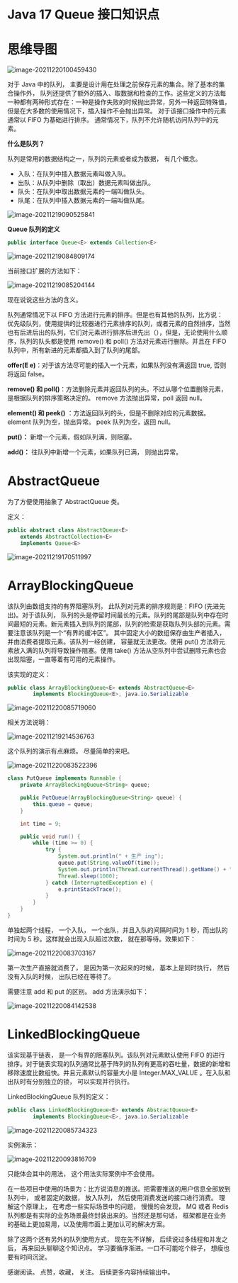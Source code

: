 # Java 17 Queue 接口知识点

# 思维导图

![image-20211220100459430](https://cdn.jsdelivr.net/gh/xymiao/xymiaocdn/res/2021/202112/image-20211220100459430.png)

对于 Java 中的队列， 主要是设计用在处理之前保存元素的集合。除了基本的集合操作外， 队列还提供了额外的插入、取数据和检查的工作。这些定义的方法每一种都有两种形式存在：一种是操作失败的时候抛出异常，另外一种返回特殊值，但是在大多数的使用情况下，插入操作不会抛出异常。 对于该接口操作中的元素通常以 FIFO 为基础进行排序。 通常情况下，队列不允许随机访问队列中的元素。

**什么是队列？**

队列是常用的数据结构之一，队列的元素或者成为数据， 有几个概念。

- 入队：在队列中插入数据元素叫做入队。
- 出队：从队列中删除（取出）数据元素叫做出队。
- 队头：在队列中取出数据元素的一端叫做队头。
- 队尾：在队列中插入数据元素的一端叫做队尾。

![image-20211219090525841](https://cdn.jsdelivr.net/gh/xymiao/xymiaocdn/res/2021/202112/image-20211219090525841.png)



**Queue 队列的定义**

```java
public interface Queue<E> extends Collection<E>
```

![image-20211219084809174](https://cdn.jsdelivr.net/gh/xymiao/xymiaocdn/res/2021/202112/image-20211219084809174.png)

当前接口扩展的方法如下：

![image-20211219085204144](https://cdn.jsdelivr.net/gh/xymiao/xymiaocdn/res/2021/202112/image-20211219085204144.png)

现在说说这些方法的含义。 

队列通常情况下以 FIFO 方法进行元素的排序。但是也有其他的队列，比方说： 优先级队列，使用提供的比较器进行元素排序的队列，或者元素的自然排序，当然也有后进后出的队列，它们对元素进行排序后进先出（），但是，无论使用什么顺序，队列的队头都是使用 remove() 和 poll() 方法对元素进行删除。并且在 FIFO 队列中，所有新进的元素都插入到了队列的尾部。

**offer(E e)**：对于该方法尽可能的插入一个元素，如果队列没有满返回 true, 否则将返回 false。

**remove() 和 poll()**：方法删除元素并返回队列的头。不过从哪个位置删除元素， 是根据队列的排序策略决定的。 remove 方法抛出异常，poll 返回 null。

**element() 和 peek()** ：方法返回队列的头，但是不删除对应的元素数据。element 队列为空，抛出异常。 peek 队列为空，返回 null。

**put()：** 新增一个元素，假如队列满，则阻塞。

**add()：** 往队列中新增一个元素，如果队列已满， 则抛出异常。



# AbstractQueue

为了方便使用抽象了 AbstractQueue 类。

定义：

```java
public abstract class AbstractQueue<E>
    extends AbstractCollection<E>
    implements Queue<E>
```

![image-20211219170511997](https://cdn.jsdelivr.net/gh/xymiao/xymiaocdn/res/2021/202112/image-20211219170511997.png)

# ArrayBlockingQueue 

该队列由数组支持的有界阻塞队列， 此队列对元素的排序规则是：FIFO (先进先出)。对于该队列， 队列的头是停留时间最长的元素。队列的尾部是队列中存在时间最短的元素。新元素插入到队列的尾部，队列的检索是获取队列头部的元素。需要注意该队列是一个“有界的缓冲区”。 其中固定大小的数组保存由生产者插入，并由消费者提取元素。该队列一经创建， 容量就无法更改。使用 put() 方法将元素放入满的队列将导致操作阻塞。使用 take() 方法从空队列中尝试删除元素也会出现阻塞，一直等着有可用的元素操作。

该实现的定义：

```java
public class ArrayBlockingQueue<E> extends AbstractQueue<E>
        implements BlockingQueue<E>, java.io.Serializable 
```

![image-20211220085719060](https://cdn.jsdelivr.net/gh/xymiao/xymiaocdn/res/2021/202112/image-20211220085719060.png)

相关方法说明：

![image-20211219214536763](https://cdn.jsdelivr.net/gh/xymiao/xymiaocdn/res/2021/202112/image-20211219214536763.png)

这个队列的演示有点麻烦。 尽量简单的来吧。 

![image-20211220083522396](https://cdn.jsdelivr.net/gh/xymiao/xymiaocdn/res/2021/202112/image-20211220083522396.png)

```java
class PutQueue implements Runnable {
    private ArrayBlockingQueue<String> queue;

    public PutQueue(ArrayBlockingQueue<String> queue) {
        this.queue = queue;
    }

    int time = 9;

    public void run() {
        while (time >= 0) {
            try {
                System.out.println(" + 生产 ing");
                queue.put(String.valueOf(time));
                System.out.println(Thread.currentThread().getName() + ":" + time-- + " " + queue);
                Thread.sleep(1000);
            } catch (InterruptedException e) {
                e.printStackTrace();
            }
        }
    }
}
```

单独起两个线程， 一个入队， 一个出队，并且入队的间隔时间为 1 秒，而出队的时间为 5 秒。这样就会出现入队超过次数， 就在那等待。效果如下：

 ![image-20211220083703167](https://cdn.jsdelivr.net/gh/xymiao/xymiaocdn/res/2021/202112/image-20211220083703167.png)

第一次生产直接就消费了， 是因为第一次起来的时候， 基本上是同时执行， 然后没有入队的时候， 出队已经在等待了。 

需要注意 add 和 put 的区别。 add 方法演示如下：

![image-20211220084142538](https://cdn.jsdelivr.net/gh/xymiao/xymiaocdn/res/2021/202112/image-20211220084142538.png)

# LinkedBlockingQueue

该实现基于链表， 是一个有界的阻塞队列。该队列对元素默认使用 FIFO 的进行排序。对于链表实现的队列通常比基于阵列的队列有更高的吞吐量，数据的新增和移除速度比数组快。并且元素默认的容量大小是 Integer.MAX_VALUE 。在入队和出队时有分别独立的锁， 可以实现并行执行。

LinkedBlockingQueue 队列的定义：

```java
public class LinkedBlockingQueue<E> extends AbstractQueue<E>
        implements BlockingQueue<E>, java.io.Serializable 
```

![image-20211220085734323](https://cdn.jsdelivr.net/gh/xymiao/xymiaocdn/res/2021/202112/image-20211220085734323.png)

实例演示：

![image-20211220093816709](https://cdn.jsdelivr.net/gh/xymiao/xymiaocdn/res/2021/202112/image-20211220093816709.png)

只能体会其中的用法， 这个用法实际案例中不会使用。 

在一些项目中使用的场景为：比方说消息的推送。把需要推送的用户信息全部放到队列中， 或者固定的数据， 放入队列， 然后使用消费发送的接口进行消费。 理解这个原理上， 在考虑一些实际场景中的问题， 慢慢的会发现， MQ 或者 Redis 队列都是有实际的业务场景最终封装出来的。当然还是那句话， 框架都是在业务的基础上更加易用，以及使用市面上更加认可的解决方案。 

除了这两个还有另外的队列使用方式， 现在先不详解， 后续说过多线程和并发之后， 再来回头聊聊这个知识点。 学习要循序渐进。一口不可能吃个胖子， 想瘦也要有时间沉淀。 

感谢阅读。 点赞，收藏， 关注。 后续更多内容持续输出中。
